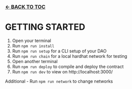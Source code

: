 ### [<- BACK TO TOC](toc.md)

# GETTING STARTED

1.  Open your terminal
2.  Run `npm run install`
3.  Run `npm run setup` for a CLI setup of your DAO
4.  Run `npm run chain` for a local hardhat network for testing
5.  Open another terminal
6.  Run `npm run deploy` to compile and deploy the contract
7.  Run `npm run dev` to view on http://localhost:3000/

Additional - Run `npm run network` to change networks
